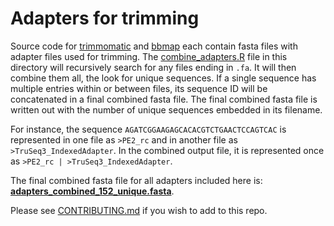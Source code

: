# Adapters for trimming

Source code for [trimmomatic](http://www.usadellab.org/cms/?page=trimmomatic) and [bbmap](https://sourceforge.net/projects/bbmap/) each contain fasta files with adapter files used for trimming. The [combine_adapters.R](combine_adapters.R) file in this directory will recursively search for any files ending in `.fa`. It will then combine them all, the look for unique sequences. If a single sequence has multiple entries within or between files, its sequence ID will be concatenated in a final combined fasta file. The final combined fasta file is written out with the number of unique sequences embedded in its filename.

For instance, the sequence `AGATCGGAAGAGCACACGTCTGAACTCCAGTCAC` is represented in one file as `>PE2_rc` and in another file as `>TruSeq3_IndexedAdapter`. In the combined output file, it is represented once as `>PE2_rc | >TruSeq3_IndexedAdapter`. 

The final combined fasta file for all adapters included here is: **[adapters_combined_152_unique.fasta](adapters_combined_152_unique.fasta)**.

Please see [CONTRIBUTING.md](CONTRIBUTING.md) if you wish to add to this repo.

